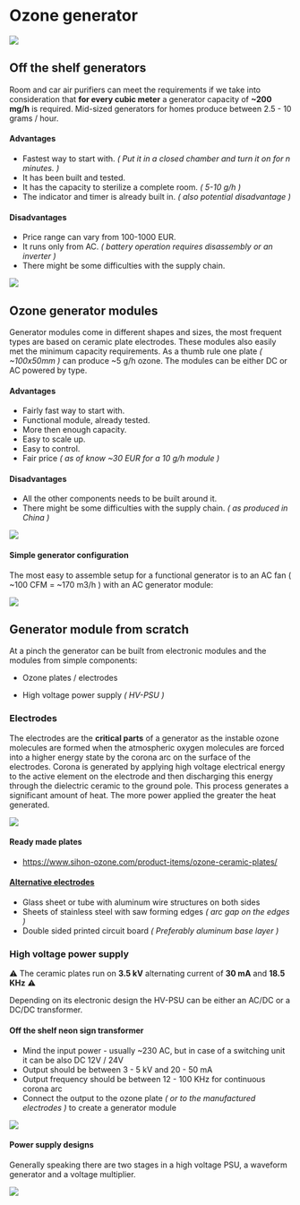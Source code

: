 # Ozone generator

![](generator.png)

## Off the shelf generators

Room and car air purifiers can meet the requirements if we take into consideration that **for every cubic meter** a generator capacity of **~200 mg/h** is required. Mid-sized generators for homes produce between 2.5 - 10 grams / hour.

#### Advantages

* Fastest way to start with. *( Put it in a closed chamber and turn it on for n minutes. )*
* It has been built and tested.
* It has the capacity to sterilize a complete room. *( 5-10 g/h )*
* The indicator and timer is already built in. *( also potential disadvantage )* 

#### Disadvantages

* Price range can vary from 100-1000 EUR.
* It runs only from AC. *( battery operation requires disassembly or an inverter )*
* There might be some difficulties with the supply chain.

![](o3gen.jpg)



## Ozone generator modules

Generator modules come in different shapes and sizes, the most frequent types are based on ceramic plate electrodes. These modules also easily met the minimum capacity requirements. As a thumb rule one plate *( ~100x50mm )* can produce ~5 g/h ozone. The modules can be either DC or AC powered by type.

#### Advantages

* Fairly fast way to start with.
* Functional module, already tested.
* More then enough capacity.
* Easy to scale up.
* Easy to control.
* Fair price *( as of know ~30 EUR for a 10 g/h module )*

#### Disadvantages

* All the other components needs to be built around it. 
* There might be some difficulties with the supply chain. *( as produced in China )*

![](module.jpg)

#### Simple generator configuration

The most easy to assemble setup for a functional generator is to an AC fan ( ~100 CFM = ~170 m3/h ) with an AC generator module:

![](gen_mod_fan.jpg)



## Generator module from scratch

At a pinch the generator can be built from electronic modules and the modules from simple components:

* Ozone plates / electrodes

* High voltage power supply *( HV-PSU )*

  

### Electrodes

The electrodes are the **critical parts** of a generator as the instable ozone molecules are formed when the atmospheric oxygen molecules are forced into a higher energy state by the corona arc on the surface of the electrodes. Corona is generated by applying high voltage electrical energy to the active element on the electrode and then discharging this energy through the dielectric ceramic to the ground pole. This process generates a significant amount of heat. The more power applied the greater the heat generated.

![](ceramic.jpg)

#### Ready made plates

* https://www.sihon-ozone.com/product-items/ozone-ceramic-plates/

#### [Alternative electrodes](electrodes.md)

* Glass sheet or tube with aluminum wire structures on both sides
* Sheets of stainless steel with saw forming edges *( arc gap on the edges )*
* Double sided printed circuit board  *( Preferably aluminum base layer )* 

### High voltage power supply

:warning: The ceramic plates run on **3.5 kV** alternating current of **30 mA** and **18.5 KHz** :warning: 

Depending on its electronic design the HV-PSU can be either an AC/DC or a DC/DC transformer.

#### Off the shelf neon sign transformer

* Mind the input power - usually ~230 AC, but in case of a switching unit it can be also DC 12V / 24V 
* Output should be between 3 - 5 kV and 20 - 50 mA
* Output frequency should be between 12 - 100 KHz for continuous corona arc
* Connect the output to the ozone plate *( or to the manufactured electrodes )* to create a generator module

![](neon_sign.jpg)

#### Power supply designs

Generally speaking there are two stages in a high voltage PSU, a waveform generator and a voltage multiplier. 

![](hv_psu.png)